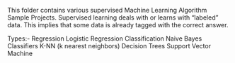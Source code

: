 This folder contains various supervised Machine Learning Algorithm Sample Projects. 
Supervised learning deals with or learns with “labeled” data. This implies that some data is already tagged with the correct answer.

Types:-
Regression
Logistic Regression
Classification
Naive Bayes Classifiers
K-NN (k nearest neighbors)
Decision Trees
Support Vector Machine
